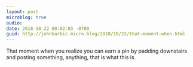 ```yaml
---
layout: post
microblog: true
audio: 
date: 2018-10-22 00:02:03 -0700
guid: http://johnbarbic.micro.blog/2018/10/22/that-moment-when.html
---
```

That moment when you realize you can earn a pin by padding downstairs and posting something, anything, that is what this is.
